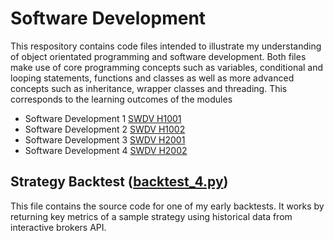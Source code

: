 # Software Development
This respository contains code files intended to illustrate my understanding of object orientated programming and software development. Both files make use of core programming concepts such as variables, conditional and looping statements, functions and classes as well as more advanced concepts such as inheritance, wrapper classes and threading. This corresponds to the learning outcomes of the modules
- Software Development 1 [SWDV H1001](https://www.tudublin.ie/study/modules/swdv-h1001-software-development-1/)
- Software Development 2 [SWDV H1002](https://www.tudublin.ie/study/modules/swdv-h1002-software-development-2/)
- Software Development 3 [SWDV H2001](https://www.tudublin.ie/study/modules/swdv-h2001-software-development-3/)
- Software Development 4 [SWDV H2002](https://www.tudublin.ie/study/modules/swdv-h2002-software-development-4/)

## Strategy Backtest ([backtest_4.py](backtest_4.py))
This file contains the source code for one of my early backtests. It works by returning key metrics of a sample strategy using historical data from interactive brokers API. 
